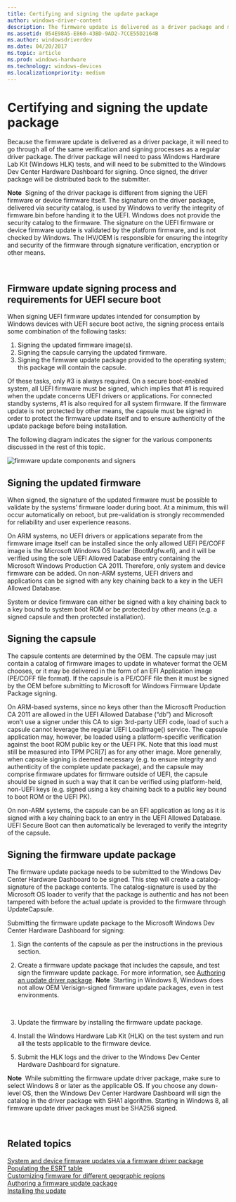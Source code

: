```yaml
---
title: Certifying and signing the update package
author: windows-driver-content
description: The firmware update is delivered as a driver package and must go through the same verification and signing processes as a regular driver package.
ms.assetid: 054E98A5-E860-43BD-9AD2-7CCE55D2164B
ms.author: windowsdriverdev
ms.date: 04/20/2017
ms.topic: article
ms.prod: windows-hardware
ms.technology: windows-devices
ms.localizationpriority: medium
---
```


# Certifying and signing the update package


Because the firmware update is delivered as a driver package, it will need to go through all of the same verification and signing processes as a regular driver package. The driver package will need to pass Windows Hardware Lab Kit (Windows HLK) tests, and will need to be submitted to the Windows Dev Center Hardware Dashboard for signing. Once signed, the driver package will be distributed back to the submitter.

**Note**  Signing of the driver package is different from signing the UEFI firmware or device firmware itself. The signature on the driver package, delivered via security catalog, is used by Windows to verify the integrity of firmware.bin before handing it to the UEFI. Windows does not provide the security catalog to the firmware. The signature on the UEFI firmware or device firmware update is validated by the platform firmware, and is not checked by Windows. The IHV/OEM is responsible for ensuring the integrity and security of the firmware through signature verification, encryption or other means.

 

## Firmware update signing process and requirements for UEFI secure boot


When signing UEFI firmware updates intended for consumption by Windows devices with UEFI secure boot active, the signing process entails some combination of the following tasks:

1.  Signing the updated firmware image(s).
2.  Signing the capsule carrying the updated firmware.
3.  Signing the firmware update package provided to the operating system; this package will contain the capsule.

Of these tasks, only \#3 is always required. On a secure boot-enabled system, all UEFI firmware must be signed, which implies that \#1 is required when the update concerns UEFI drivers or applications. For connected standby systems, \#1 is also required for all system firmware. If the firmware update is not protected by other means, the capsule must be signed in order to protect the firmware update itself and to ensure authenticity of the update package before being installation.

The following diagram indicates the signer for the various components discussed in the rest of this topic.

![firmware update components and signers](images/firmwareupdatecomponentsandsigners.png)

## Signing the updated firmware


When signed, the signature of the updated firmware must be possible to validate by the systems’ firmware loader during boot. At a minimum, this will occur automatically on reboot, but pre-validation is strongly recommended for reliability and user experience reasons.

On ARM systems, no UEFI drivers or applications separate from the firmware image itself can be installed since the only allowed UEFI PE/COFF image is the Microsoft Windows OS loader (BootMgfw.efi), and it will be verified using the sole UEFI Allowed Database entry containing the Microsoft Windows Production CA 2011. Therefore, only system and device firmware can be added. On non-ARM systems, UEFI drivers and applications can be signed with any key chaining back to a key in the UEFI Allowed Database.

System or device firmware can either be signed with a key chaining back to a key bound to system boot ROM or be protected by other means (e.g. a signed capsule and then protected installation).

## Signing the capsule


The capsule contents are determined by the OEM. The capsule may just contain a catalog of firmware images to update in whatever format the OEM chooses, or it may be delivered in the form of an EFI Application image (PE/COFF file format). If the capsule is a PE/COFF file then it must be signed by the OEM before submitting to Microsoft for Windows Firmware Update Package signing.

On ARM-based systems, since no keys other than the Microsoft Production CA 2011 are allowed in the UEFI Allowed Database (“db”) and Microsoft won’t use a signer under this CA to sign 3rd-party UEFI code, load of such a capsule cannot leverage the regular UEFI LoadImage() service. The capsule application may, however, be loaded using a platform-specific verification against the boot ROM public key or the UEFI PK. Note that this load must still be measured into TPM PCR\[7\] as for any other image. More generally, when capsule signing is deemed necessary (e.g. to ensure integrity and authenticity of the complete update package), and the capsule may comprise firmware updates for firmware outside of UEFI, the capsule should be signed in such a way that it can be verified using platform-held, non-UEFI keys (e.g. signed using a key chaining back to a public key bound to boot ROM or the UEFI PK).

On non-ARM systems, the capsule can be an EFI application as long as it is signed with a key chaining back to an entry in the UEFI Allowed Database. UEFI Secure Boot can then automatically be leveraged to verify the integrity of the capsule.

## Signing the firmware update package


The firmware update package needs to be submitted to the Windows Dev Center Hardware Dashboard to be signed. This step will create a catalog-signature of the package contents. The catalog-signature is used by the Microsoft OS loader to verify that the package is authentic and has not been tampered with before the actual update is provided to the firmware through UpdateCapsule.

Submitting the firmware update package to the Microsoft Windows Dev Center Hardware Dashboard for signing:

1.  Sign the contents of the capsule as per the instructions in the previous section.
2.  Create a firmware update package that includes the capsule, and test sign the firmware update package. For more information, see [Authoring an update driver package](authoring-an-update-driver-package.md).
    **Note**  Starting in Windows 8, Windows does not allow OEM Verisign-signed firmware update packages, even in test environments.

     

3.  Update the firmware by installing the firmware update package.
4.  Install the Windows Hardware Lab Kit (HLK) on the test system and run all the tests applicable to the firmware device.
5.  Submit the HLK logs and the driver to the Windows Dev Center Hardware Dashboard for signature.

**Note**  While submitting the firmware update driver package, make sure to select Windows 8 or later as the applicable OS. If you choose any down-level OS, then the Windows Dev Center Hardware Dashboard will sign the catalog in the driver package with SHA1 algorithm. Starting in Windows 8, all firmware update driver packages must be SHA256 signed.

 

## Related topics
[System and device firmware updates via a firmware driver package](system-and-device-firmware-updates-via-a-firmware-driver-package.md)  
[Populating the ESRT table](populating-the-esrt-table.md)  
[Customizing firmware for different geographic regions](customizing-firmware-for-different-geographic-regions.md)  
[Authoring a firmware update package](authoring-a-firmware-update-package.md)  
[Installing the update](installing-the-update.md)  



